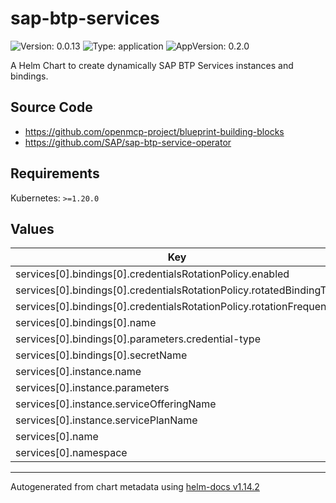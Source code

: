 

# sap-btp-services

![Version: 0.0.13](https://img.shields.io/badge/Version-0.0.13-informational?style=flat-square) ![Type: application](https://img.shields.io/badge/Type-application-informational?style=flat-square) ![AppVersion: 0.2.0](https://img.shields.io/badge/AppVersion-0.2.0-informational?style=flat-square)

A Helm Chart to create dynamically SAP BTP Services instances and bindings.

## Source Code

* <https://github.com/openmcp-project/blueprint-building-blocks>
* <https://github.com/SAP/sap-btp-service-operator>

## Requirements

Kubernetes: `>=1.20.0`

## Values

| Key | Type | Default | Description |
|-----|------|---------|-------------|
| services[0].bindings[0].credentialsRotationPolicy.enabled | bool | `true` |  |
| services[0].bindings[0].credentialsRotationPolicy.rotatedBindingTTL | string | `"1s"` |  |
| services[0].bindings[0].credentialsRotationPolicy.rotationFrequency | string | `"1s"` |  |
| services[0].bindings[0].name | string | `""` |  |
| services[0].bindings[0].parameters.credential-type | string | `"SECRET"` |  |
| services[0].bindings[0].secretName | string | `"secretName"` |  |
| services[0].instance.name | string | `"name"` |  |
| services[0].instance.parameters | string | `"parameters\n"` |  |
| services[0].instance.serviceOfferingName | string | `"serviceOfferingName"` |  |
| services[0].instance.servicePlanName | string | `"servicePlanName"` |  |
| services[0].name | string | `""` |  |
| services[0].namespace | string | `"default"` |  |

----------------------------------------------
Autogenerated from chart metadata using [helm-docs v1.14.2](https://github.com/norwoodj/helm-docs/releases/v1.14.2)